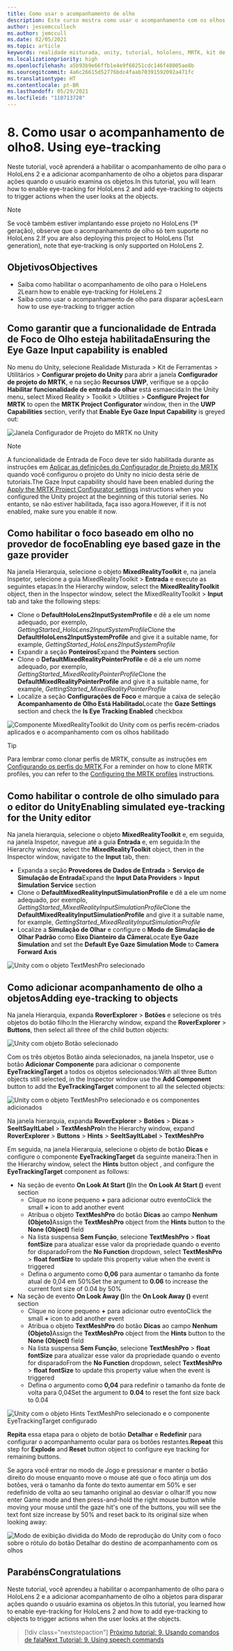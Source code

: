 ```yaml
---
title: Como usar o acompanhamento de olho
description: Este curso mostra como usar o acompanhamento com os olhos em seus aplicativos de realidade misturada com o MRTK (Kit de Ferramentas de Realidade Misturada).
author: jessemcculloch
ms.author: jemccull
ms.date: 02/05/2021
ms.topic: article
keywords: realidade misturada, unity, tutorial, hololens, MRTK, kit de ferramentas de realidade misturada, UWP, acompanhamento do olho
ms.localizationpriority: high
ms.openlocfilehash: a5b93b9e66ffb1e4e9f60251cdc146f48005ae8b
ms.sourcegitcommit: 4a6c26615d52776bdc4faab70391592092a471fc
ms.translationtype: HT
ms.contentlocale: pt-BR
ms.lasthandoff: 05/29/2021
ms.locfileid: "110713728"
---
```

# <a name="8-using-eye-tracking"></a><span data-ttu-id="b9af9-104">8. Como usar o acompanhamento de olho</span><span class="sxs-lookup"><span data-stu-id="b9af9-104">8. Using eye-tracking</span></span>

<span data-ttu-id="b9af9-105">Neste tutorial, você aprenderá a habilitar o acompanhamento de olho para o HoloLens 2 e a adicionar acompanhamento de olho a objetos para disparar ações quando o usuário examina os objetos.</span><span class="sxs-lookup"><span data-stu-id="b9af9-105">In this tutorial, you will learn how to enable eye-tracking for HoloLens 2 and add eye-tracking to objects to trigger actions when the user looks at the objects.</span></span>

> [!NOTE]
> <span data-ttu-id="b9af9-106">Se você também estiver implantando esse projeto no HoloLens (1ª geração), observe que o acompanhamento de olho só tem suporte no HoloLens 2.</span><span class="sxs-lookup"><span data-stu-id="b9af9-106">If you are also deploying this project to HoloLens (1st generation), note that eye-tracking is only supported on HoloLens 2.</span></span>

## <a name="objectives"></a><span data-ttu-id="b9af9-107">Objetivos</span><span class="sxs-lookup"><span data-stu-id="b9af9-107">Objectives</span></span>

* <span data-ttu-id="b9af9-108">Saiba como habilitar o acompanhamento de olho para o HoleLens 2</span><span class="sxs-lookup"><span data-stu-id="b9af9-108">Learn how to enable eye-tracking for HoleLens 2</span></span>
* <span data-ttu-id="b9af9-109">Saiba como usar o acompanhamento de olho para disparar ações</span><span class="sxs-lookup"><span data-stu-id="b9af9-109">Learn how to use eye-tracking to trigger action</span></span>

## <a name="ensuring-the-eye-gaze-input-capability-is-enabled"></a><span data-ttu-id="b9af9-110">Como garantir que a funcionalidade de Entrada de Foco de Olho esteja habilitada</span><span class="sxs-lookup"><span data-stu-id="b9af9-110">Ensuring the Eye Gaze Input capability is enabled</span></span>

<span data-ttu-id="b9af9-111">No menu do Unity, selecione Realidade Misturada > Kit de Ferramentas > Utilitários > **Configurar projeto do Unity** para abrir a janela **Configurador de projeto do MRTK**, e na seção **Recursos UWP**, verifique se a opção **Habilitar funcionalidade de entrada do olhar** está esmaecida:</span><span class="sxs-lookup"><span data-stu-id="b9af9-111">In the Unity menu, select Mixed Reality > Toolkit > Utilities > **Configure Project for MRTK** to open the **MRTK Project Configurator** window, then in the **UWP Capabilities** section, verify that **Enable Eye Gaze Input Capability** is greyed out:</span></span>

![Janela Configurador de Projeto do MRTK no Unity](images/mr-learning-base/base-08-section1-step1-1.png)

> [!NOTE]
> <span data-ttu-id="b9af9-113">A funcionalidade de Entrada de Foco deve ter sido habilitada durante as instruções em [Aplicar as definições do Configurador de Projeto do MRTK](mr-learning-base-02.md#creating-the-scene-and-configuring-mrtk) quando você configurou o projeto do Unity no início desta série de tutoriais.</span><span class="sxs-lookup"><span data-stu-id="b9af9-113">The Gaze Input capability should have been enabled during the [Apply the MRTK Project Configurator settings](mr-learning-base-02.md#creating-the-scene-and-configuring-mrtk) instructions when you configured the Unity project at the beginning of this tutorial series.</span></span> <span data-ttu-id="b9af9-114">No entanto, se não estiver habilitada, faça isso agora.</span><span class="sxs-lookup"><span data-stu-id="b9af9-114">However, if it is not enabled, make sure you enable it now.</span></span>

## <a name="enabling-eye-based-gaze-in-the-gaze-provider"></a><span data-ttu-id="b9af9-115">Como habilitar o foco baseado em olho no provedor de foco</span><span class="sxs-lookup"><span data-stu-id="b9af9-115">Enabling eye based gaze in the gaze provider</span></span>

<span data-ttu-id="b9af9-116">Na janela Hierarquia, selecione o objeto **MixedRealityToolkit** e, na janela Inspetor, selecione a guia MixedRealityToolkit > **Entrada** e execute as seguintes etapas:</span><span class="sxs-lookup"><span data-stu-id="b9af9-116">In the Hierarchy window, select the **MixedRealityToolkit** object, then in the Inspector window, select the MixedRealityToolkit > **Input** tab and take the following steps:</span></span>

* <span data-ttu-id="b9af9-117">Clone o **DefaultHoloLens2InputSystemProfile** e dê a ele um nome adequado, por exemplo, _GettingStarted_HoloLens2InputSystemProfile_</span><span class="sxs-lookup"><span data-stu-id="b9af9-117">Clone the **DefaultHoloLens2InputSystemProfile** and give it a suitable name, for example, _GettingStarted_HoloLens2InputSystemProfile_</span></span>
* <span data-ttu-id="b9af9-118">Expandir a seção **Ponteiros**</span><span class="sxs-lookup"><span data-stu-id="b9af9-118">Expand the **Pointers** section</span></span>
* <span data-ttu-id="b9af9-119">Clone o **DefaultMixedRealityPointerProfile** e dê a ele um nome adequado, por exemplo, _GettingStarted_MixedRealityPointerProfile_</span><span class="sxs-lookup"><span data-stu-id="b9af9-119">Clone the **DefaultMixedRealityPointerProfile** and give it a suitable name, for example, _GettingStarted_MixedRealityPointerProfile_</span></span>
* <span data-ttu-id="b9af9-120">Localize a seção **Configurações de Foco** e marque a caixa de seleção **Acompanhamento de Olho Está Habilitado**</span><span class="sxs-lookup"><span data-stu-id="b9af9-120">Locate the **Gaze Settings** section and check the **Is Eye Tracking Enabled** checkbox</span></span>

![Componente MixedRealityToolkit do Unity com os perfis recém-criados aplicados e o acompanhamento com os olhos habilitado](images/mr-learning-base/base-08-section2-step1-1.png)

> [!TIP]
> <span data-ttu-id="b9af9-122">Para lembrar como clonar perfis de MRTK, consulte as instruções em [Configurando os perfis do MRTK](mr-learning-base-03.md).</span><span class="sxs-lookup"><span data-stu-id="b9af9-122">For a reminder on how to clone MRTK profiles, you can refer to the [Configuring the MRTK profiles](mr-learning-base-03.md) instructions.</span></span>

## <a name="enabling-simulated-eye-tracking-for-the-unity-editor"></a><span data-ttu-id="b9af9-123">Como habilitar o controle de olho simulado para o editor do Unity</span><span class="sxs-lookup"><span data-stu-id="b9af9-123">Enabling simulated eye-tracking for the Unity editor</span></span>

<span data-ttu-id="b9af9-124">Na janela hierarquia, selecione o objeto **MixedRealityToolkit** e, em seguida, na janela Inspetor, navegue até a guia **Entrada** e, em seguida:</span><span class="sxs-lookup"><span data-stu-id="b9af9-124">In the Hierarchy window, select the **MixedRealityToolkit** object, then in the Inspector window, navigate to the **Input** tab, then:</span></span>

* <span data-ttu-id="b9af9-125">Expanda a seção **Provedores de Dados de Entrada** > **Serviço de Simulação de Entrada**</span><span class="sxs-lookup"><span data-stu-id="b9af9-125">Expand the **Input Data Providers** > **Input Simulation Service** section</span></span>
* <span data-ttu-id="b9af9-126">Clone o **DefaultMixedRealityInputSimulationProfile** e dê a ele um nome adequado, por exemplo, _GettingStarted_MixedRealityInputSimulationProfile_</span><span class="sxs-lookup"><span data-stu-id="b9af9-126">Clone the **DefaultMixedRealityInputSimulationProfile** and give it a suitable name, for example, _GettingStarted_MixedRealityInputSimulationProfile_</span></span>
* <span data-ttu-id="b9af9-127">Localize a **Simulação de Olhar** e configure o **Modo de Simulação de Olhar Padrão** como **Eixo Dianteiro da Câmera**</span><span class="sxs-lookup"><span data-stu-id="b9af9-127">Locate **Eye Gaze Simulation** and set the **Default Eye Gaze Simulation Mode** to **Camera Forward Axis**</span></span>

![Unity com o objeto TextMeshPro selecionado](images/mr-learning-base/base-08-section3-step1-1.png)

## <a name="adding-eye-tracking-to-objects"></a><span data-ttu-id="b9af9-129">Como adicionar acompanhamento de olho a objetos</span><span class="sxs-lookup"><span data-stu-id="b9af9-129">Adding eye-tracking to objects</span></span>

<span data-ttu-id="b9af9-130">Na janela Hierarquia, expanda **RoverExplorer** > **Botões** e selecione os três objetos do botão filho:</span><span class="sxs-lookup"><span data-stu-id="b9af9-130">In the Hierarchy window, expand the **RoverExplorer** > **Buttons**, then select all three of the child button objects:</span></span>

![Unity com objeto Botão selecionado](images/mr-learning-base/base-08-section4-step1-1.png)

<span data-ttu-id="b9af9-132">Com os três objetos Botão ainda selecionados, na janela Inspetor, use o botão **Adicionar Componente** para adicionar o componente **EyeTrackingTarget** a todos os objetos selecionados:</span><span class="sxs-lookup"><span data-stu-id="b9af9-132">With all three Button objects still selected, in the Inspector window use the **Add Component** button to add the **EyeTrackingTarget** component to all the selected objects:</span></span>

![Unity com o objeto TextMeshPro selecionado e os componentes adicionados](images/mr-learning-base/base-08-section4-step1-2.png)

<span data-ttu-id="b9af9-134">Na janela hierarquia, expanda **RoverExplorer** > **Botões** > **Dicas** > **SeeItSayItLabel** > **TextMeshPro**</span><span class="sxs-lookup"><span data-stu-id="b9af9-134">In the Hierarchy window, expand **RoverExplorer** > **Buttons** > **Hints** > **SeeItSayItLabel** > **TextMeshPro**</span></span>

<span data-ttu-id="b9af9-135">Em seguida, na janela Hierarquia, selecione o objeto de botão **Dicas** e configure o componente **EyeTrackingTarget** da seguinte maneira:</span><span class="sxs-lookup"><span data-stu-id="b9af9-135">Then in the Hierarchy window, select the **Hints** button object , and configure the **EyeTrackingTarget** component as follows:</span></span>

* <span data-ttu-id="b9af9-136">Na seção de evento **On Look At Start ()**</span><span class="sxs-lookup"><span data-stu-id="b9af9-136">In the **On Look At Start ()** event section</span></span>
  * <span data-ttu-id="b9af9-137">Clique no ícone pequeno **+** para adicionar outro evento</span><span class="sxs-lookup"><span data-stu-id="b9af9-137">Click the small **+** icon to add another event</span></span>
  * <span data-ttu-id="b9af9-138">Atribua o objeto **TextMeshPro** do botão **Dicas** ao campo **Nenhum (Objeto)**</span><span class="sxs-lookup"><span data-stu-id="b9af9-138">Assign the  **TextMeshPro** object from the **Hints** button to the **None (Object)** field</span></span>
  * <span data-ttu-id="b9af9-139">Na lista suspensa **Sem Função**, selecione **TextMeshPro** > **float fontSize** para atualizar esse valor da propriedade quando o evento for disparado</span><span class="sxs-lookup"><span data-stu-id="b9af9-139">From the **No Function** dropdown, select **TextMeshPro** > **float fontSize** to update this property value when the event is triggered</span></span>
  * <span data-ttu-id="b9af9-140">Defina o argumento como **0,06** para aumentar o tamanho da fonte atual de 0,04 em 50%</span><span class="sxs-lookup"><span data-stu-id="b9af9-140">Set the argument to **0.06** to increase the current font size of 0.04 by 50%</span></span>
* <span data-ttu-id="b9af9-141">Na seção de evento **On Look Away ()**</span><span class="sxs-lookup"><span data-stu-id="b9af9-141">In the **On Look Away ()** event section</span></span>
  * <span data-ttu-id="b9af9-142">Clique no ícone pequeno **+** para adicionar outro evento</span><span class="sxs-lookup"><span data-stu-id="b9af9-142">Click the small **+** icon to add another event</span></span>
  * <span data-ttu-id="b9af9-143">Atribua o objeto **TextMeshPro** do botão **Dicas** ao campo **Nenhum (Objeto)**</span><span class="sxs-lookup"><span data-stu-id="b9af9-143">Assign the  **TextMeshPro** object from the **Hints** button to the **None (Object)** field</span></span>
  * <span data-ttu-id="b9af9-144">Na lista suspensa **Sem Função**, selecione **TextMeshPro** > **float fontSize** para atualizar esse valor da propriedade quando o evento for disparado</span><span class="sxs-lookup"><span data-stu-id="b9af9-144">From the **No Function** dropdown, select **TextMeshPro** > **float fontSize** to update this property value when the event is triggered</span></span>
  * <span data-ttu-id="b9af9-145">Defina o argumento como **0,04** para redefinir o tamanho da fonte de volta para 0,04</span><span class="sxs-lookup"><span data-stu-id="b9af9-145">Set the argument to **0.04** to reset the font size back to 0.04</span></span>

![Unity com o objeto Hints TextMeshPro selecionado e o componente EyeTrackingTarget configurado](images/mr-learning-base/base-08-section4-step1-3.png)

<span data-ttu-id="b9af9-147">**Repita** essa etapa para o objeto de botão **Detalhar** e **Redefinir** para configurar o acompanhamento ocular para os botões restantes.</span><span class="sxs-lookup"><span data-stu-id="b9af9-147">**Repeat** this step for **Explode** and **Reset** button object to configure eye tracking for remaining buttons.</span></span>

<span data-ttu-id="b9af9-148">Se agora você entrar no modo de Jogo e pressionar e manter o botão direito do mouse enquanto move o mouse até que o foco atinja um dos botões, verá o tamanho da fonte do texto aumentar em 50% e ser redefinido de volta ao seu tamanho original ao desviar o olhar:</span><span class="sxs-lookup"><span data-stu-id="b9af9-148">If you now enter Game mode and then press-and-hold the right mouse button while moving your mouse until the gaze hit's one of the buttons, you will see the text font size increase by 50% and reset back to its original size when looking away:</span></span>

![Modo de exibição dividida do Modo de reprodução do Unity com o foco sobre o rótulo do botão Detalhar do destino de acompanhamento com os olhos](images/mr-learning-base/base-08-section4-step1-4.png)

## <a name="congratulations"></a><span data-ttu-id="b9af9-150">Parabéns</span><span class="sxs-lookup"><span data-stu-id="b9af9-150">Congratulations</span></span>

<span data-ttu-id="b9af9-151">Neste tutorial, você aprendeu a habilitar o acompanhamento de olho para o HoloLens 2 e a adicionar acompanhamento de olho a objetos para disparar ações quando o usuário examina os objetos.</span><span class="sxs-lookup"><span data-stu-id="b9af9-151">In this tutorial, you learned how to enable eye-tracking for HoloLens 2 and how to add eye-tracking to objects to trigger actions when the user looks at the objects.</span></span>

> [!div class="nextstepaction"]
> [<span data-ttu-id="b9af9-152">Próximo tutorial: 9. Usando comandos de fala</span><span class="sxs-lookup"><span data-stu-id="b9af9-152">Next Tutorial: 9. Using speech commands</span></span>](mr-learning-base-09.md)
